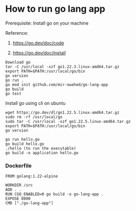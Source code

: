 # How to run go lang app
Prerequisite:
Install go on your machine

Reference: 
1. <https://go.dev/doc/code>

2. <https://go.dev/doc/install>
```
Download go
tar -C /usr/local -xzf go1.22.3.linux-amd64.tar.gz
export PATH=$PATH:/usr/local/go/bin
go version
go run .
go mod init github.com/mir-owahed/go-lang-app
go build
go test
```
Install go using cli on ubuntu
```
wget https://go.dev/dl/go1.22.5.linux-amd64.tar.gz
sudo rm -rf /usr/local/go
sudo tar -C /usr/local -xzf go1.22.5.linux-amd64.tar.gz
export PATH=$PATH:/usr/local/go/bin
go version
```
```
go run hello.go
go build hello.go
./hello (to run the executable)
go build -o application hello.go
```
### Dockerfile
```
FROM golang:1.22-alpine

WORKDIR /src
ADD . .
RUN CGO_ENABLED=0 go build -o go-lang-app .
EXPOSE 8000
CMD ["./go-lang-app"]
```
